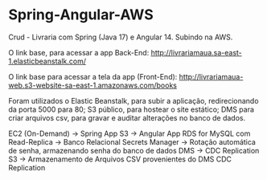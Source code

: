 # Spring-Angular-AWS
Crud - Livraria com Spring (Java 17) e Angular 14. Subindo na AWS.

O link base, para acessar a app Back-End: http://livrariamaua.sa-east-1.elasticbeanstalk.com/

O link base para acessar a tela da app (Front-End): http://livrariamaua-web.s3-website-sa-east-1.amazonaws.com/books

Foram utilizados o Elastic Beanstalk, para subir a aplicação, redirecionando da porta 5000 para 80; S3 público, para hostear o site estático; DMS para criar arquivos csv, para gravar e auditar alterações no banco de dados.

EC2 (On-Demand) -> Spring App
S3 -> Angular App
RDS for MySQL com Read-Replica -> Banco Relacional
Secrets Manager -> Rotação automática de senha, armazenando senha do banco de dados
DMS -> CDC Replication
S3 -> Armazenamento de Arquivos CSV provenientes do DMS CDC Replication
